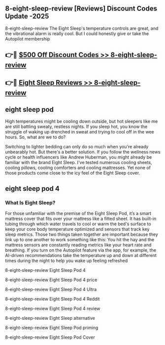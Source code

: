 ## 8-eight-sleep-review [Reviews​] Discount Codes Update -2025

8-eight-sleep-review The Eight Sleep's temperature controls are great, and the vibrational alarm is really cool. But I could honestly give or take the Autopilot membership

## 👉🔴 [$500 Off Discount Codes >> 8-eight-sleep-review](http://download.freeplayer.one?title=8-eight-sleep-review&ref=18-ES)

## 👉🔴 [Eight Sleep Reviews >> 8-eight-sleep-review](http://download.freeplayer.one?title=8-eight-sleep-review&ref=18-ES)

## eight sleep pod

High temperatures might be cooling down outside, but hot sleepers like me are still battling sweaty, restless nights. If you sleep hot, you know the struggle of waking up drenched in sweat and trying to cool off in the wee hours. So, what are we to do?

Switching to lighter bedding can only do so much when you're already unbearably hot. But there's a better solution. If you follow the wellness news cycle or health influencers like Andrew Huberman, you might already be familiar with the brand Eight Sleep. I've tested numerous cooling sheets, cooling pillows, cooling comforters and cooling mattresses. Yet none of those products come close to the icy feel of the Eight Sleep cover.

## eight sleep pod 4

### What Is Eight Sleep?

For those unfamiliar with the premise of the Eight Sleep Pod, it’s a smart mattress cover that fits over your mattress like a fitted sheet. It has built-in tubing through which water travels to cool or warm the bed's surface to keep your core body temperature optimized and sensors that track key sleep metrics. Those two things taken together are important because they link up to one another to work something like this: You hit the hay and the mattress sensors are constantly reading metrics like your heart rate and breathing. If you turn on the Autopilot feature via the app, for example, the AI-driven recommendations take the temperature up and down at different times during the night to help you wake up feeling refreshed

8-eight-sleep-review Eight Sleep Pod 4

8-eight-sleep-review Eight Sleep Pod 4 price

8-eight-sleep-review Eight Sleep Pod 4 Ultra

8-eight-sleep-review Eight Sleep Pod 4 Reddit

8-eight-sleep-review Eight Sleep Pod 4 review

8-eight-sleep-review Eight Sleep alternative

8-eight-sleep-review Eight Sleep Pod priming

8-eight-sleep-review Eight Sleep Pod Cover